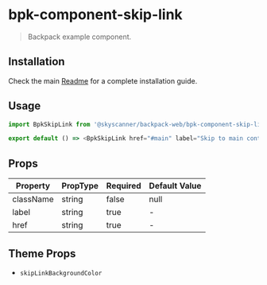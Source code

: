 # bpk-component-skip-link

> Backpack example component.

## Installation

Check the main [Readme](https://github.com/skyscanner/backpack#usage) for a complete installation guide.

## Usage

```js
import BpkSkipLink from '@skyscanner/backpack-web/bpk-component-skip-link';

export default () => <BpkSkipLink href="#main" label="Skip to main content" />;
```

## Props

| Property  | PropType | Required | Default Value |
| --------- | -------- | -------- | ------------- |
| className | string   | false    | null          |
| label     | string   | true     | -             |
| href      | string   | true     | -             |

## Theme Props

- `skipLinkBackgroundColor`
